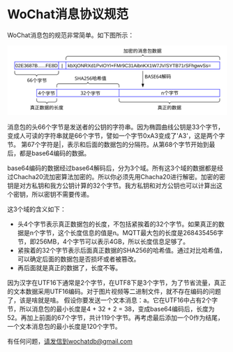 # WoChat消息协议规范

WoChat消息包的规范非常简单。如下图所示：

![](x0001.svg) 

消息包的头66个字节是发送者的公钥的字符串。因为椭圆曲线公钥是33个字节，变成人可读的字符串就是66个字节，譬如一个字节0xA3变成了'A3'，这是两个字节。
第67个字符是|，表示和后面的数据包的分隔符。从第68个字节开始到最后，都是base64编码的数据。

base64编码的数据经过base64解码后，分为3个域。所有这3个域的数据都是经过Chacha20流加密算法加密的。所以你必须先用Chacha20进行解密。加密的密钥是对方私钥和我方公钥计算的32个字节。我方私钥和对方公钥也可以计算出这个密钥，所以密钥不需要传递。

这3个域的含义如下：
- 头4个字节表示真正数据包的长度，不包括紧挨着的32个字节。如果真正的数据是n个字节，这个长度信息的值是n。MQTT最大包的长度是268435456字节，即256MB，4个字节可以表示4GB，所以长度信息足够了。
- 紧挨着的32个字节表示后面真正数据的SHA256的哈希值。通过对比哈希值，可以确定后面的数据包是否损坏或者被篡改。
- 再后面就是真正的数据了，长度不等。

因为汉字在UTF16下通常是2个字节，在UTF8下是3个字节，为了节省流量，真正的文本数据采用UTF16编码。对于图片视频等二进制文件，就不存在编码的问题了，该是啥就是啥。
假设你要发送一个文本消息：a。它在UTF16中占有2个字节，所以消息包的最小长度是4 + 32 + 2 = 38，变成base64编码后，长度为52。再加上前面的67个字节，共计119个字节。再考虑最后添加一个0作为结尾，一个文本消息包的最小长度是120个字节。

有任何问题，请发信到wochatdb@gmail.com



